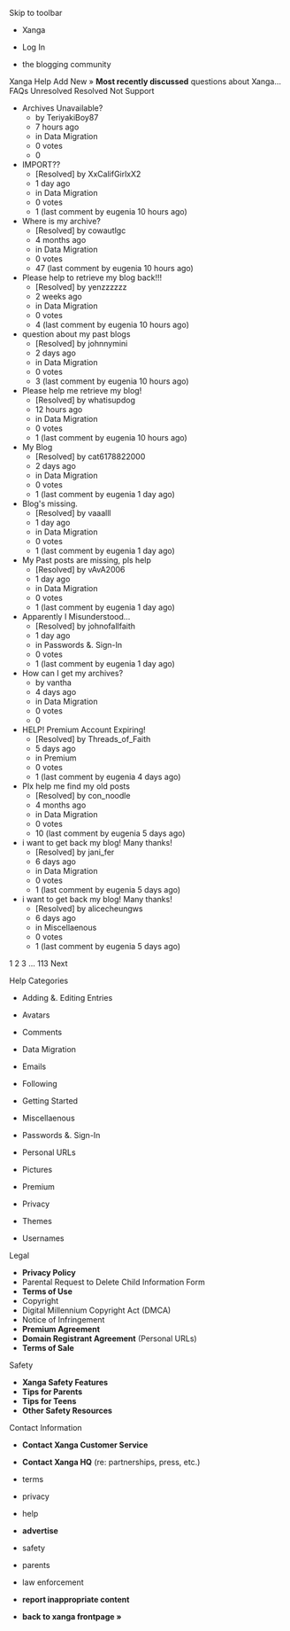 Skip to toolbar

*   Xanga

*   Log In

*   the blogging community

Xanga Help Add New » **Most recently discussed** questions about Xanga… FAQs Unresolved Resolved Not Support

*   Archives Unavailable?
    *   by TeriyakiBoy87
    *   7 hours ago
    *   in Data Migration
    *   0 votes
    *   0
*   IMPORT??
    *   \[Resolved\] by XxCalifGirlxX2
    *   1 day ago
    *   in Data Migration
    *   0 votes
    *   1 (last comment by eugenia 10 hours ago)
*   Where is my archive?
    *   \[Resolved\] by cowautlgc
    *   4 months ago
    *   in Data Migration
    *   0 votes
    *   47 (last comment by eugenia 10 hours ago)
*   Please help to retrieve my blog back!!!
    *   \[Resolved\] by yenzzzzzz
    *   2 weeks ago
    *   in Data Migration
    *   0 votes
    *   4 (last comment by eugenia 10 hours ago)
*   question about my past blogs
    *   \[Resolved\] by johnnymini
    *   2 days ago
    *   in Data Migration
    *   0 votes
    *   3 (last comment by eugenia 10 hours ago)
*   Please help me retrieve my blog!
    *   \[Resolved\] by whatisupdog
    *   12 hours ago
    *   in Data Migration
    *   0 votes
    *   1 (last comment by eugenia 10 hours ago)
*   My Blog
    *   \[Resolved\] by cat6178822000
    *   2 days ago
    *   in Data Migration
    *   0 votes
    *   1 (last comment by eugenia 1 day ago)
*   Blog's missing.
    *   \[Resolved\] by vaaalll
    *   1 day ago
    *   in Data Migration
    *   0 votes
    *   1 (last comment by eugenia 1 day ago)
*   My Past posts are missing, pls help
    *   \[Resolved\] by vAvA2006
    *   1 day ago
    *   in Data Migration
    *   0 votes
    *   1 (last comment by eugenia 1 day ago)
*   Apparently I Misunderstood...
    *   \[Resolved\] by johnofallfaith
    *   1 day ago
    *   in Passwords &. Sign-In
    *   0 votes
    *   1 (last comment by eugenia 1 day ago)
*   How can I get my archives?
    *   by vantha
    *   4 days ago
    *   in Data Migration
    *   0 votes
    *   0
*   HELP! Premium Account Expiring!
    *   \[Resolved\] by Threads\_of\_Faith
    *   5 days ago
    *   in Premium
    *   0 votes
    *   1 (last comment by eugenia 4 days ago)
*   Plx help me find my old posts
    *   \[Resolved\] by con\_noodle
    *   4 months ago
    *   in Data Migration
    *   0 votes
    *   10 (last comment by eugenia 5 days ago)
*   i want to get back my blog! Many thanks!
    *   \[Resolved\] by jani\_fer
    *   6 days ago
    *   in Data Migration
    *   0 votes
    *   1 (last comment by eugenia 5 days ago)
*   i want to get back my blog! Many thanks!
    *   \[Resolved\] by alicecheungws
    *   6 days ago
    *   in Miscellaenous
    *   0 votes
    *   1 (last comment by eugenia 5 days ago)

1 2 3 ... 113 Next

Help Categories

*   Adding &. Editing Entries
*   Avatars
*   Comments
*   Data Migration
*   Emails
*   Following
*   Getting Started
*   Miscellaenous

*   Passwords &. Sign-In
*   Personal URLs
*   Pictures
*   Premium
*   Privacy
*   Themes
*   Usernames

Legal

*   **Privacy Policy**
*   Parental Request to Delete Child Information Form
*   **Terms of Use**
*   Copyright
*   Digital Millennium Copyright Act (DMCA)
*   Notice of Infringement
*   **Premium Agreement**
*   **Domain Registrant Agreement** (Personal URLs)
*   **Terms of Sale**

Safety

*   **Xanga Safety Features**
*   **Tips for Parents**
*   **Tips for Teens**
*   **Other Safety Resources**

Contact Information

*   **Contact Xanga Customer Service**
*   **Contact Xanga HQ** (re: partnerships, press, etc.)

*   terms
*   privacy
*   help
*   **advertise**

*   safety
*   parents
*   law enforcement
*   **report inappropriate content**

*   **back to xanga frontpage »**